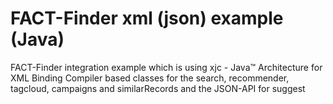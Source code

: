# FACT-Finder xml (json) example (Java)
FACT-Finder integration example which is using xjc - Java™ Architecture for XML Binding Compiler based classes for the search, recommender, tagcloud, campaigns and similarRecords and the JSON-API for suggest
